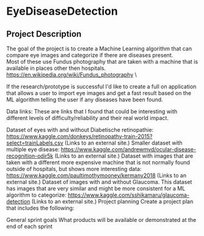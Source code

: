 # EyeDiseaseDetection
## Project Description
The goal of the project is to create a Machine Learning algorithm that can compare eye images and categorize if there are diseases present. \
Most of these use Fundus photography that are taken with a machine that is available in places other then hospitals. https://en.wikipedia.org/wiki/Fundus_photography \


If the research/prototype is successful I'd like to create a full on application that allows a user to import eye images and get a fast result based on the ML algorithm telling the user if any diseases have been found.

Data links:
These are links that I found that could be interesting with different levels of difficulty/reliability and their real world impact.

Dataset of eyes with and without Diabetische retinopathie:
https://www.kaggle.com/donkeys/retinopathy-train-2015?select=trainLabels.csv (Links to an external site.)
Smaller dataset with multiple eye disease:
https://www.kaggle.com/andrewmvd/ocular-disease-recognition-odir5k (Links to an external site.) 
Dataset with images that are taken with a different more expensive machine that is not normally found outside of hospitals, but shows more interesting data:
https://www.kaggle.com/paultimothymooney/kermany2018 (Links to an external site.) 
Dataset of images with and without Glaucoma. This dataset has images that are very similar and might be more consistent for a ML algorithm to categorize:
https://www.kaggle.com/sshikamaru/glaucoma-detection (Links to an external site.)
Project planning
Create a project plan that includes the following:

General sprint goals
What products will be available or demonstrated at the end of each sprint
